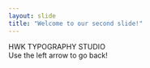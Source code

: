```yaml
---
layout: slide
title: "Welcome to our second slide!"
---
```

HWK TYPOGRAPHY STUDIO   
Use the left arrow to go back!
